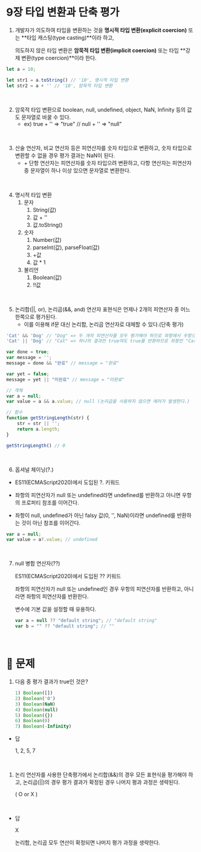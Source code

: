 # 9장 타입 변환과 단축 평가

1. 개발자가 의도하여 타입을 변환하는 것을 **명시적 타입 변환(explicit coercion)** 또는 **타입 캐스팅(type casting)**이라 하고,
    
    의도하지 않은 타입 변환은 **암묵적 타입 변환(implicit coercion)** 또는 타입 **강제 변환(type coercion)**이라 한다.
    

```jsx
let a = 10;

let str1 = a.toString() // '10', 명시적 타입 변환
let str2 = a + '' // '10', 암묵적 타입 변환
```

<br />

2. 암묵적 타입 변환으로 boolean, null, undefined, object, NaN, Infinity 등의 값도 문자열로 바꿀 수 있다.
    - ex) true + '' ⇒ "true" // null + '' ⇒ "null"

<br />

3. 산술 연산자, 비교 연산자 등은 피연산자를 숫자 타입으로 변환하고, 숫자 타입으로 변환할 수 없을 경우 평가 결과는 NaN이 된다.
    - \+ 단항 연산자는 피연산자를 숫자 타입으려 변환하고, 다항 연산자는 피연산자 중 문자열이 하나 이상 있으면 문자열로 변환한다.

<br />

4. 명시적 타입 변환
    1. 문자
        1. String(값)
        2. 값 + ''
        3. 값.toString()
    2. 숫자
        1. Number(값)
        2. parseInt(값), parseFloat(값)
        3. +값
        4. 값 * 1
    3. 불리언
        1. Boolean(값)
        2. !!값

<br />

5. 논리합(||, or), 논리곱(&&, and) 연산자 표현식은 언제나 2개의 피연산자 중 어느 한쪽으로 평가된다.
    - 이를 이용해 if문 대신 논리합, 논리곱 연산자로 대체할 수 있다.(단축 평가)

```jsx
'Cat' && 'Dog' // "Dog" => 두 개의 피연산자를 모두 평가해야 하므로 좌항에서 우항으로 평가되어 "Dog"가 반환된다.
'Cat' || 'Dog' // "Cat" => 하나의 결과만 true여도 true를 반환하므로 좌항인 "Cat"이 반환된다.

var done = true;
var message = '';
message = done && "완료" // message = "완료"

var yet = false;
message = yet || "미완료" // message = "미완료"

// 객체
var a = null;
var value = a && a.value; // null (논리곱을 사용하지 않으면 에러가 발생한다.)

// 함수
function getStringLength(str) {
	str = str || '';
	return a.length;
}

getStringLength() // 0
```

<br />

6. 옵셔널 체이닝(?.)
    
 - ES11(ECMAScript2020)에서 도입된 ?. 키워드
    
 - 좌항의 피연산자가 null 또는 undefined라면 undefined를 반환하고 아니면 우항의 프로퍼티 참조를 이어간다.
    
 - 좌항이 null, undefined가 아닌 falsy 값(0, '', NaN)이라면 undefined를 반환하는 것이 아닌 참조를 이어간다.
    

```jsx
var a = null;
var value = a?.value; // undefined
```

<br />

7. null 병합 연산자(??)
    
    ES11(ECMAScript2020)에서 도입된 ?? 키워드
    
    좌항의 피연산자가 null 또는 undefined인 경우 우항의 피연산자를 반환하고, 아니라면 좌항의 피연산자를 반환한다.
    
    변수에 기본 값을 설정할 때 유용하다.
    
    ```jsx
    var a = null ?? "default string"; // "default string"
    var b = "" ?? "default string"; // ""
    ```

<br />

# 🤔 문제

1. 다음 중 평가 결과가 true인 것은?
    
    ```jsx
    1) Boolean([])
    2) Boolean('0')
    3) Boolean(NaN)
    4) Boolean(null)
    5) Boolean({})
    6) Boolean(0)
    7) Boolean(-Infinity)
    ```
    
- 답
    
    1, 2, 5, 7
    

<br />

1. 논리 연산자를 사용한 단축평가에서 논리합(&&)의 경우 모든 표현식을 평가해야 하고, 논리곱(||)의 경우 평가 결과가 확정된 경우 나머지 평과 과정은 생략된다.
    
    ( O or X )

<br />

- 답
    
    X
    
    논리합, 논리곱 모두 연산이 확정되면 나머지 평가 과정을 생략한다.